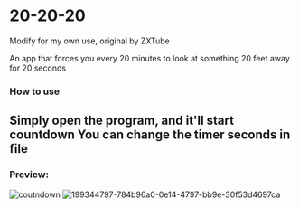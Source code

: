 # 20-20-20

Modify for my own use, original by ZXTube

An app that forces you every 20 minutes to look at something 20 feet away for 20 seconds

### How to use

Simply open the program, and it'll start countdown
You can change the timer seconds in file
---
### Preview:
![coutndown](https://github.com/nonepork/20-20-20/assets/59335048/d63d78a3-782f-4dd3-8f0b-8e164ba958c4)
![199344797-784b96a0-0e14-4797-bb9e-30f53d4697ca](https://github.com/nonepork/20-20-20/assets/59335048/450611e9-bb41-46fe-ad38-493482ee245d)
